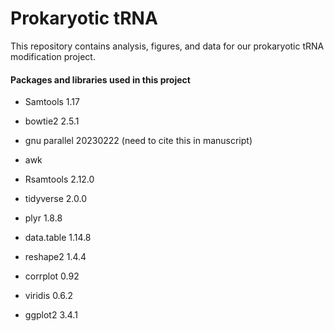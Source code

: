 # Prokaryotic tRNA
This repository contains analysis, figures, and data for our prokaryotic tRNA modification project. 




#### Packages and libraries used in this project
* Samtools 1.17

* bowtie2 2.5.1 

* gnu parallel 20230222 (need to cite this in manuscript) 

* awk

* Rsamtools 2.12.0

* tidyverse 2.0.0

* plyr 1.8.8

* data.table 1.14.8

* reshape2 1.4.4

* corrplot 0.92

* viridis 0.6.2

* ggplot2 3.4.1
